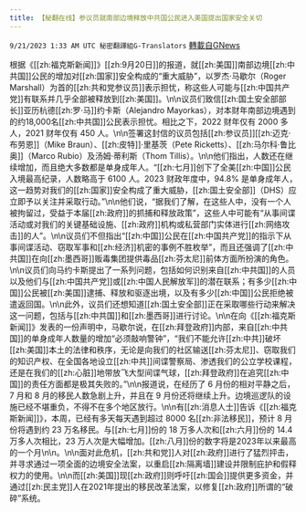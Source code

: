 ```yaml
---
title: 【秘翻在线】参议员就南部边境释放中共国公民进入美国提出国家安全关切
---
```

`9/21/2023 1:33 AM UTC 秘密翻譯組G-Translators` [轉載自GNews](https://gnews.org/articles/1718816)

根据《[[zh:福克斯新闻]]》[[zh:9月20日]]的报道，就[[zh:美国]]南部边境[[zh:中共国]]公民的增加对[[zh:国家]]安全构成的“重大威胁”，以罗杰·马歇尔（Roger Marshall）为首的[[zh:共和党参议员]]表示担忧，称这些人可能与[[zh:中国共产党]]有联系并几乎全部被释放到[[zh:美国]]。\n\n议员们致信[[zh:国土安全部部长]]亚历杭德[[zh:罗·马]]约卡斯（Alejandro Mayorkas），对本财年南部边境遇到的约18,000名[[zh:中共国]]公民表示担忧。相比之下，2022 财年仅有 2000 多人，2021 财年仅有 450 人。\n\n签署这封信的议员包括[[zh:参议员]][[zh:迈克·布劳恩]]（Mike Braun）、[[zh:皮特]]·里基茨（Pete Ricketts）、[[zh:马尔科·鲁比奥]]（Marco Rubio）及汤姆·蒂利斯（Thom Tillis）。\n\n他们指出，人数还在继续增加，而且绝大多数都是单身成年人。“[[zh:七月]]创下了全美[[zh:中国]]公民入境最高纪录，人数略高于 6100 人。2023 财政年度中，94.8% 是单身成年人，这一趋势对我们的[[zh:国家]]安全构成了重大威胁，[[zh:国土安全部]]（DHS）应立即予以关注并采取行动。”\n\n他们说，“据我们了解，在这些人中，没有一个人被拘留过，受益于本届[[zh:政府]]的抓捕和释放政策”，这些人中可能有“从事间谍活动或对我们的关键基础设施、[[zh:政府]]机构或私营部门实体进行[[zh:网络攻击]]的人”。\n\n议员们不但指出“[[zh:中国]]公民在[[zh:中国共产党]]的指示下从事间谍活动、窃取军事和[[zh:经济]]机密的事例不胜枚举”，而且还强调了[[zh:中共国]]在向[[zh:墨西哥]]贩毒集团提供毒品[[zh:芬太尼]]前体方面所扮演的角色。\n\n议员们向马约卡斯提出了一系列问题，包括如何识别来自[[zh:中共国]]的人员以及他们与[[zh:中国共产党]]或[[zh:中国人民解放军]]的潜在联系；有多少[[zh:中国]]公民被[[zh:美国]]逮捕、释放和驱逐出境，以及有多少[[zh:中国]]公民拒绝被遣返回国。\n\n此外，议员们还想知道[[zh:国土安全部]]正在采取哪些行动来解决这一问题，包括与[[zh:中共国]]和[[zh:墨西哥]]进行讨论。\n\n在向《[[zh:福克斯新闻]]》发表的一份声明中，马歇尔说，在[[zh:拜登政府]]内部，来自[[zh:中共国]]的单身成年人数量的增加“必须敲响警钟”，“我们不能允许[[zh:中共]]破坏[[zh:美国]]本土的法律和秩序，无论是向我们的社区输送[[zh:芬太尼]]、窃取我们的知识产权、在全国各地设立[[zh:中共]]间谍警察局、渗透我们的公立学校课程，还是在我们的[[zh:心脏]]地带放飞大型间谍气球，[[zh:拜登政府]]在追究[[zh:中国]]的责任方面都是极其失败的。”\n\n报道说，在经历了 6 月份的相对平静之后，7 月和 8 月的移民人数急剧上升，并且在 9 月份还将继续上升。边境巡逻队的设施已经不堪重负，不得不在多个地区放行。\n\n有[[zh:消息人士]]告诉《[[zh:福克斯新闻]]》，本周，已经有多天每天遇到超过 8000 名[[zh:非法移民]]，预计 8 月份将遇到约 23 万名移民。与[[zh:七月]]份的 18 万多人次和[[zh:六月]]份的 14.4 万多人次相比，23 万人次是大幅增加。[[zh:八月]]份的数字将是2023年以来最高的一个月\n\n。\n\n面对此危机，[[zh:共和党]]人对[[zh:政府]]进行了猛烈抨击，并寻求通过一项全面的边境安全法案，以重启[[zh:隔离墙]]建设并限制庇护和假释权力的使用。\n\n而[[zh:美国]]现[[zh:政府]]则呼吁[[zh:国会]]提供更多资金，并通过[[zh:民主党]]人在2021年提出的移民改革法案，以修复[[zh:政府]]所谓的“破碎”系统。

